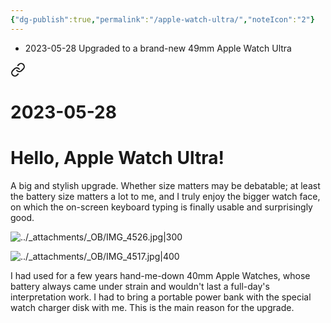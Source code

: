 ```yaml
---
{"dg-publish":true,"permalink":"/apple-watch-ultra/","noteIcon":"2"}
---
```



- 2023-05-28 Upgraded to a brand-new 49mm Apple Watch Ultra


<div class="transclusion internal-embed is-loaded"><a class="markdown-embed-link" href="/10-dailynotes/2023-05-28/" aria-label="Open link"><svg xmlns="http://www.w3.org/2000/svg" width="24" height="24" viewBox="0 0 24 24" fill="none" stroke="currentColor" stroke-width="2" stroke-linecap="round" stroke-linejoin="round" class="svg-icon lucide-link"><path d="M10 13a5 5 0 0 0 7.54.54l3-3a5 5 0 0 0-7.07-7.07l-1.72 1.71"></path><path d="M14 11a5 5 0 0 0-7.54-.54l-3 3a5 5 0 0 0 7.07 7.07l1.71-1.71"></path></svg></a><div class="markdown-embed">

<div class="markdown-embed-title">

# 2023-05-28

</div>



# Hello, Apple Watch Ultra!

A big and stylish upgrade. Whether size matters may be debatable; at least the battery size matters a lot to me, and I truly enjoy the bigger watch face, on which the on-screen keyboard typing is finally usable and surprisingly good.

![../_attachments/_OB/IMG_4526.jpg|300](/img/user/_attachments/_OB/IMG_4526.jpg)

![../_attachments/_OB/IMG_4517.jpg|400](/img/user/_attachments/_OB/IMG_4517.jpg)

</div></div>


I had used for a few years hand-me-down 40mm Apple Watches, whose battery always came under strain and wouldn't last a full-day's interpretation work. I had to bring a portable power bank with the special watch charger disk with me. This is the main reason for the upgrade.